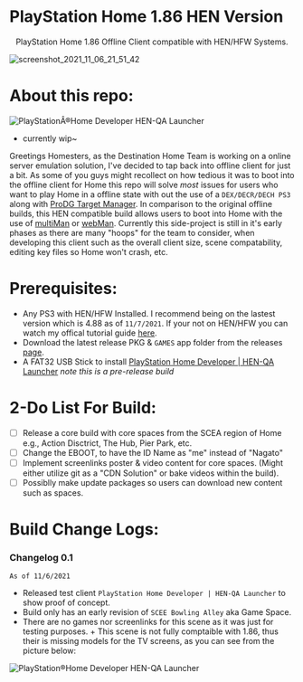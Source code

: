# PlayStation Home 1.86 HEN Version

<p align="center">
    PlayStation Home 1.86 Offline Client compatible with HEN/HFW Systems.
</p>

![screenshot_2021_11_06_21_51_42](https://user-images.githubusercontent.com/67494727/140632062-ed93bea0-f144-4e7a-ac98-a57d564db1a4.png)

# About this repo:

![PlayStationÂ®Home Developer   HEN-QA Launcher](https://user-images.githubusercontent.com/67494727/140632031-0ee81fb5-b2a6-4a5c-bd81-06a05520a3b2.png)

- currently wip~

Greetings Homesters, as the Destination Home Team is working on a online server emulation solution, I've decided to tap back into offline client for just a bit. As some of you guys might recollect on how tedious it was to boot into the offline client for Home this repo will solve *most* issues for users who want to play Home in a offline state with out the use of a `DEX/DECR/DECH PS3` along with [ProDG Target Manager](https://en.wikipedia.org/wiki/ProDG_(software)). In comparison to the original offline builds, this HEN compatible build allows users to boot into Home with the use of [multiMan](https://store.brewology.com/ahomebrew.php?brewid=24) or [webMan](https://github.com/aldostools/webMAN-MOD/releases). Currently this side-project is still in it's early phases as there are many "hoops" for the team to consider, when developing this client such as the overall client size, scene compatability, editing key files so Home won't crash, etc.


# Prerequisites:

- Any PS3 with HEN/HFW Installed. I recommend being on the lastest version which is 4.88 as of `11/7/2021`. If your not on HEN/HFW you can watch my offical tutorial guide [here](https://youtu.be/oJWhmBwlCcQ).
- Download the latest release PKG & `GAMES` app folder from the releases [page](https://github.com/DestinationHome/PlayStation-Home-Hen-Offline/releases).
- A FAT32 USB Stick to install [PlayStation Home Developer | HEN-QA Launcher](https://github.com/DestinationHome/PlayStation-Home-Hen-Offline/releases/tag/0.01) *note this is a pre-release build*

# 2-Do List For Build:

- [ ] Release a core build with core spaces from the SCEA region of Home e.g., Action Disctrict, The Hub, Pier Park, etc.
- [ ] Change the EBOOT, to have the ID Name as "me" instead of "Nagato"
- [ ] Implement screenlinks poster & video content for core spaces. (Might either utilize git as a "CDN Solution" or bake videos within the build).
- [ ] Possiblly make update packages so users can download new content such as spaces.

# Build Change Logs:

### Changelog 0.1

`As of 11/6/2021`
- Released test client ```PlayStation Home Developer | HEN-QA Launcher``` to show proof of concept.
- Build only has an early revision of `SCEE Bowling Alley` aka Game Space.
- There are no games nor screenlinks for this scene as it was just for testing purposes. + This scene is not fully comptaible with 1.86, thus their is missing models for the TV screens, as you can see from the picture below:

![PlayStation®Home Developer   HEN-QA Launcher](https://user-images.githubusercontent.com/67494727/140633633-fd40075a-df5e-432c-8901-c2c6e79bd285.png)

